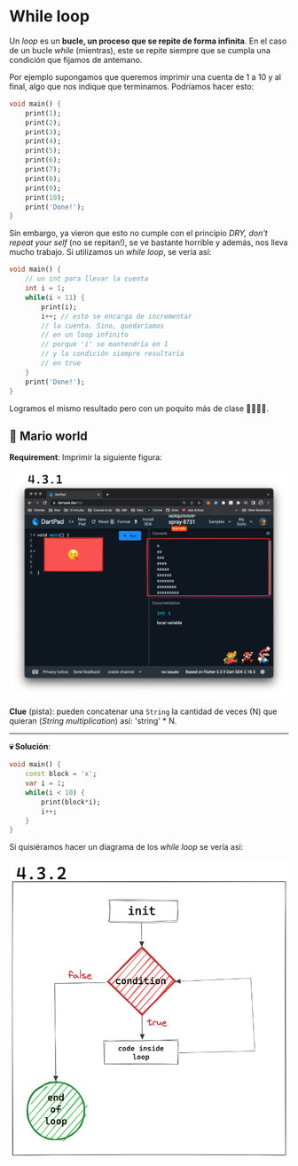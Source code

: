 # While loop

Un _loop_ es un __bucle, un proceso que se repite de forma infinita__. En el caso de un bucle _while_ (mientras), este se repite siempre que se cumpla una condición que fijamos de antemano.

Por ejemplo supongamos que queremos imprimir una cuenta de 1 a 10 y al final, algo que nos indique que terminamos. Podríamos hacer esto:

```dart
void main() {
    print(1);
    print(2);
    print(3);
    print(4);
    print(5);
    print(6);
    print(7);
    print(8);
    print(9);
    print(10);
    print('Done!');
}
```

Sin embargo, ya vieron que esto no cumple con el principio _DRY, don't repeat your self_ (no se repitan!), se ve bastante horrible y además, nos lleva mucho trabajo. Si utilizamos un _while loop_, se vería así:

```dart
void main() {
    // un int para llevar la cuenta
    int i = 1;
    while(i < 11) {
        print(i);
        i++; // esto se encarga de incrementar
        // la cuenta. Sino, quedaríamos
        // en un loop infinito
        // porque 'i' se mantendría en 1
        // y la condición siempre resultaría
        // en true
    }
    print('Done!');
}
```

Logramos el mismo resultado pero con un poquito más de clase 🧐😵‍💫🤣.

## 💪 Mario world

__Requirement__: Imprimir la siguiente figura:

![Mario exercise](https://raw.githubusercontent.com/themonkslab/courses/main/dart/4.Flujo_de_control/3.1_mario.png)

__Clue__ (pista): pueden concatenar una `String` la cantidad de veces (N) que quieran (_String multiplication_) así: 'string' * N.

---

__💀 Solución__:

```dart
void main() {
    const block = 'x';
    var i = 1; 
    while(i < 10) {
        print(block*i);
        i++;
    }
}
```

Si quisiéramos hacer un diagrama de los _while loop_ se vería así:

![Diagrama while loop](https://raw.githubusercontent.com/themonkslab/courses/main/dart/4.Flujo_de_control/3.2_while_diagrama.png)

